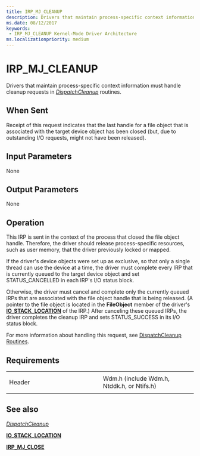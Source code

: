 ```yaml
---
title: IRP_MJ_CLEANUP
description: Drivers that maintain process-specific context information must handle cleanup requests in DispatchCleanup routines.
ms.date: 08/12/2017
keywords:
 - IRP_MJ_CLEANUP Kernel-Mode Driver Architecture
ms.localizationpriority: medium
---
```


# IRP\_MJ\_CLEANUP


Drivers that maintain process-specific context information must handle cleanup requests in [*DispatchCleanup*](/windows-hardware/drivers/ddi/wdm/nc-wdm-driver_dispatch) routines.

## When Sent

Receipt of this request indicates that the last handle for a file object that is associated with the target device object has been closed (but, due to outstanding I/O requests, might not have been released).

## Input Parameters


None

## Output Parameters


None

## Operation

This IRP is sent in the context of the process that closed the file object handle. Therefore, the driver should release process-specific resources, such as user memory, that the driver previously locked or mapped.

If the driver's device objects were set up as exclusive, so that only a single thread can use the device at a time, the driver must complete every IRP that is currently queued to the target device object and set STATUS\_CANCELLED in each IRP's I/O status block.

Otherwise, the driver must cancel and complete only the currently queued IRPs that are associated with the file object handle that is being released. (A pointer to the file object is located in the **FileObject** member of the driver's [**IO\_STACK\_LOCATION**](/windows-hardware/drivers/ddi/wdm/ns-wdm-_io_stack_location) of the IRP.) After canceling these queued IRPs, the driver completes the cleanup IRP and sets STATUS\_SUCCESS in its I/O status block.

For more information about handling this request, see [DispatchCleanup Routines](./dispatchcleanup-routines.md).

## Requirements

<table>
<colgroup>
<col width="50%" />
<col width="50%" />
</colgroup>
<tbody>
<tr class="odd">
<td><p>Header</p></td>
<td>Wdm.h (include Wdm.h, Ntddk.h, or Ntifs.h)</td>
</tr>
</tbody>
</table>

## See also


[*DispatchCleanup*](/windows-hardware/drivers/ddi/wdm/nc-wdm-driver_dispatch)

[**IO\_STACK\_LOCATION**](/windows-hardware/drivers/ddi/wdm/ns-wdm-_io_stack_location)

[**IRP\_MJ\_CLOSE**](irp-mj-close.md)

 

